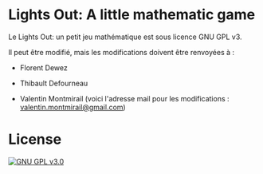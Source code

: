 # Lights Out: A little mathematic game

Le Lights Out: un petit jeu mathématique est sous licence GNU GPL v3.

Il peut être modifié, mais les modifications doivent être renvoyées à :

* Florent Dewez

* Thibault Defourneau

* Valentin Montmirail (voici l'adresse mail pour les modifications : valentin.montmirail@gmail.com)

# License

[![GNU GPL v3.0](http://www.gnu.org/graphics/gplv3-127x51.png)](http://www.gnu.org/licenses/gpl.html)
